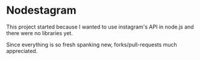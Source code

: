 
# Nodestagram

This project started because I wanted to use instagram's API in node.js and there were no libraries yet.

Since everything is so fresh spanking new, forks/pull-requests much appreciated.